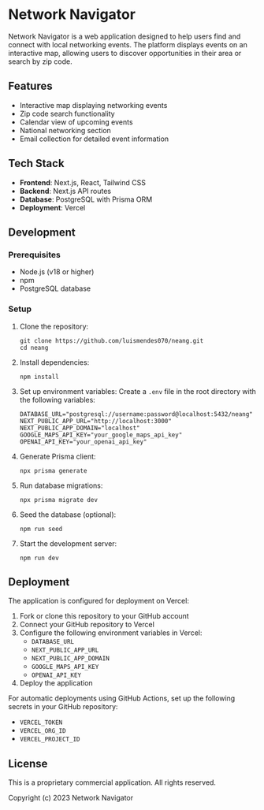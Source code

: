 # Network Navigator

Network Navigator is a web application designed to help users find and connect with local networking events. The platform displays events on an interactive map, allowing users to discover opportunities in their area or search by zip code.

## Features

- Interactive map displaying networking events
- Zip code search functionality
- Calendar view of upcoming events
- National networking section
- Email collection for detailed event information

## Tech Stack

- **Frontend**: Next.js, React, Tailwind CSS
- **Backend**: Next.js API routes
- **Database**: PostgreSQL with Prisma ORM
- **Deployment**: Vercel

## Development

### Prerequisites

- Node.js (v18 or higher)
- npm
- PostgreSQL database

### Setup

1. Clone the repository:

   ```
   git clone https://github.com/luismendes070/neang.git
   cd neang
   ```

2. Install dependencies:

   ```
   npm install
   ```

3. Set up environment variables:
   Create a `.env` file in the root directory with the following variables:

   ```
   DATABASE_URL="postgresql://username:password@localhost:5432/neang"
   NEXT_PUBLIC_APP_URL="http://localhost:3000"
   NEXT_PUBLIC_APP_DOMAIN="localhost"
   GOOGLE_MAPS_API_KEY="your_google_maps_api_key"
   OPENAI_API_KEY="your_openai_api_key"
   ```

4. Generate Prisma client:

   ```
   npx prisma generate
   ```

5. Run database migrations:

   ```
   npx prisma migrate dev
   ```

6. Seed the database (optional):

   ```
   npm run seed
   ```

7. Start the development server:
   ```
   npm run dev
   ```

## Deployment

The application is configured for deployment on Vercel:

1. Fork or clone this repository to your GitHub account
2. Connect your GitHub repository to Vercel
3. Configure the following environment variables in Vercel:
   - `DATABASE_URL`
   - `NEXT_PUBLIC_APP_URL`
   - `NEXT_PUBLIC_APP_DOMAIN`
   - `GOOGLE_MAPS_API_KEY`
   - `OPENAI_API_KEY`
4. Deploy the application

For automatic deployments using GitHub Actions, set up the following secrets in your GitHub repository:

- `VERCEL_TOKEN`
- `VERCEL_ORG_ID`
- `VERCEL_PROJECT_ID`

## License

This is a proprietary commercial application. All rights reserved.

Copyright (c) 2023 Network Navigator
